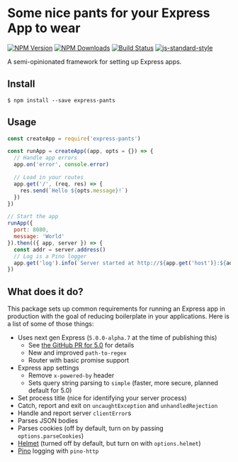 # Some nice pants for your Express App to wear

[![NPM Version](https://img.shields.io/npm/v/express-pants.svg)](https://npmjs.org/package/express-pants)
[![NPM Downloads](https://img.shields.io/npm/dm/express-pants.svg)](https://npmjs.org/package/express-pants)
[![Build Status](https://travis-ci.org/wesleytodd/express-pants.svg?branch=master)](https://travis-ci.org/wesleytodd/express-pants)
[![js-standard-style](https://img.shields.io/badge/code%20style-standard-brightgreen.svg)](https://github.com/standard/standard)

A semi-opinionated framework for setting up Express apps.

## Install

```
$ npm install --save express-pants
```

## Usage

```javascript
const createApp = require('express-pants')

const runApp = createApp((app, opts = {}) => {
  // Handle app errors
  app.on('error', console.error)

  // Load in your routes
  app.get('/', (req, res) => {
    res.send(`Hello ${opts.message}!`)
  })
})

// Start the app
runApp({
  port: 8080,
  message: 'World'
}).then(({ app, server }) => {
  const addr = server.address()
  // Log is a Pino logger
  app.get('log').info(`Server started at http://${app.get('host')}:${addr.port}`)
})
```

## What does it do?

This package sets up common requirements for running an Express app in production
with the goal of reducing boilerplate in your applications.  Here is a list of some of those things:

- Uses next gen Express (`5.0.0-alpha.7` at the time of publishing this)
  - See [the GitHub PR for 5.0](https://github.com/expressjs/express/pull/2237) for details
  - New and improved `path-to-regex`
  - Router with basic promise support
- Express app settings
  - Remove `x-powered-by` header
  - Sets query string parsing to `simple` (faster, more secure, planned default for 5.0)
- Set process title (nice for identifying your server process)
- Catch, report and exit on `uncaughtException` and `unhandledRejection`
- Handle and report server `clientError`s
- Parses JSON bodies
- Parses cookies (off by default, turn on by passing `options.parseCookies`)
- [Helmet](https://www.npmjs.com/package/helmet) (turned off by default, but turn on with `options.helmet`)
- [Pino](https://www.npmjs.com/package/pino) logging with `pino-http`
